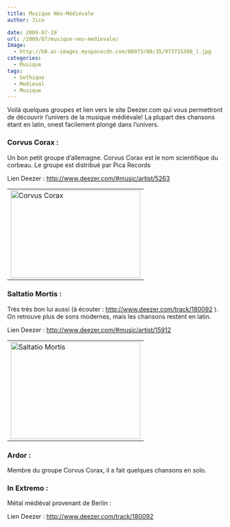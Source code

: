 ```yaml
---
title: Musique Néo-Médiévale
author: Jice

date: 2009-07-19
url: /2009/07/musique-neo-medievale/
Image:
  - http://b8.ac-images.myspacecdn.com/00973/80/35/973715308_l.jpg
categories:
  - Musique
tags:
  - Gothique
  - Medieval
  - Musique
---
```

Voilà quelques groupes et lien vers le site Deezer.com qui vous permettront de découvrir l&#8217;univers de la musique médiévale! La plupart des chansons étant en latin, onest facilement plongé dans l&#8217;univers.

### Corvus Corax :

Un bon petit groupe d&#8217;allemagne. Corvus Corax est le nom scientifique du corbeau. Le groupe est distribué par Pica Records

Lien Deezer : <a href="http://www.deezer.com/#music/artist/5263" target="_blank">http://www.deezer.com/#music/artist/5263</a>

<table border="0" align="center">
  <tr>
    <td>
      <img title="Corvus Corax" src="http://b8.ac-images.myspacecdn.com/00973/80/35/973715308_l.jpg" border="0" alt="Corvus Corax" width="300" height="203" />
    </td>
  </tr>
</table>

### Saltatio Mortis :

Très très bon lui aussi (à écouter : <a href="http://www.deezer.com/track/180092" target="_blank">http://www.deezer.com/track/180092</a> ). On retrouve plus de sons modernes, mais les chansons restent en latin.

Lien Deezer : <a href="http://www.deezer.com/#music/artist/15912" target="_blank">http://www.deezer.com/#music/artist/15912</a>

<table border="0" align="center">
  <tr>
    <td>
      <img title="Saltatio Mortis" src="http://www.dummschwatzen.de/picasa/Saltatio%20Mortis/images/dscn1763.jpg" border="0" alt="Saltatio Mortis" width="300" height="225" />
    </td>
  </tr>
</table>

### Ardor :

Membre du groupe Corvus Corax, il a fait quelques chansons en solo.

### In Extremo :

Métal médiéval provenant de Berlin :

Lien Deezer : <a href="http://www.deezer.com/track/180092" target="_blank">http://www.deezer.com/track/180092</a>